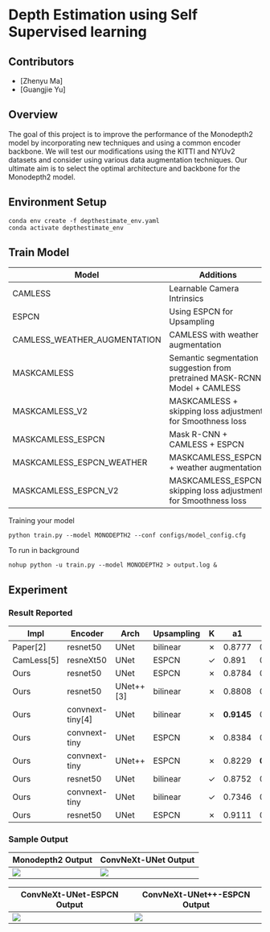 # Depth Estimation using Self Supervised learning 


<!-- ABOUT THE PROJECT -->

## Contributors

* [Zhenyu Ma]
* [Guangjie Yu]

## Overview

The goal of this project is to improve the performance of the Monodepth2 model by incorporating new techniques and using a common encoder backbone. We will test our modifications using the KITTI and NYUv2 datasets and consider using various data augmentation techniques. Our ultimate aim is to select the optimal architecture and backbone for the Monodepth2 model.


## Environment Setup
```
conda env create -f depthestimate_env.yaml
conda activate depthestimate_env
```


## Train Model

| Model                        | Additions                                                                  | Link                                                                                                              |
|------------------------------|----------------------------------------------------------------------------|-------------------------------------------------------------------------------------------------------------------|
| CAMLESS                      | Learnable Camera Intrinsics                                                | [ `link` ]( https://storage.googleapis.com/depth-estimation-weights/final_weights/CAMLESS.zip )                   |
| ESPCN                        | Using ESPCN for Upsampling                                                 | [ `link` ]( https://storage.googleapis.com/depth-estimation-weights/final_weights/ESPCN.zip )                     |
| CAMLESS_WEATHER_AUGMENTATION | CAMLESS with weather augmentation                                          | [ `link` ]( https://storage.googleapis.com/depth-estimation-weights/final_weights/CAMLESS_WEATHER_AUG.zip )       |
| MASKCAMLESS                  | Semantic segmentation suggestion from pretrained MASK-RCNN Model + CAMLESS | [ `link` ]( https://storage.googleapis.com/depth-estimation-weights/final_weights/MASKCAMLESS.zip )               |
| MASKCAMLESS_V2               | MASKCAMLESS + skipping loss adjustment for Smoothness loss                 | [ `link` ]( https://storage.googleapis.com/depth-estimation-weights/final_weights/MASKCAMLESS_V2.zip )            |
| MASKCAMLESS_ESPCN            | Mask R-CNN + CAMLESS + ESPCN                                               | [`link`](https://storage.googleapis.com/depth-estimation-weights/final_weights/MASKCAMLESS_ESPCN.zip)             |
| MASKCAMLESS_ESPCN_WEATHER    | MASKCAMLESS_ESPCN + weather augmentation                                   | [ `link` ]( https://storage.googleapis.com/depth-estimation-weights/final_weights/MASKCAMLESS_ESPCN_WEATHER.zip ) |
| MASKCAMLESS_ESPCN_V2         | MASKCAMLESS_ESPCN+ skipping loss adjustment for Smoothness loss            | [ `link` ]( https://storage.googleapis.com/depth-estimation-weights/final_weights/MASKCAMLESS_ESPCN_V2.zip )      |


Training your model
```
python train.py --model MONODEPTH2 --conf configs/model_config.cfg 
```

To run in background

```
nohup python -u train.py --model MONODEPTH2 > output.log &
```

## Experiment

### Result Reported


| Impl | Encoder | Arch | Upsampling | K | a1 | a2 | a3 | abs_rel | log_rms | rms | sq_rel |
|---------------|--------------|-----------------|--------|--------|--------|---------|---------|-------|--------|--------|--------|
| Paper[2] | resnet50 | UNet | bilinear | &#x2717; | 0.8777 | 0.959 | 0.981 | 0.115  | 0.193 | 4.863 | 0.903 |
| CamLess[5] | resneXt50 | UNet | ESPCN | &#10003; | 0.891 | 0.964 | 0.983 | 0.106  | 0.182  | 4.482 | 0.750 |
| Ours | resnet50 | UNet | ESPCN | &#x2717; | 0.8784 | 0.9654 | 0.9867 | 0.109 | 0.1887 | 4.327 | 0.661 |
| Ours | resnet50 | UNet++[3] | bilinear | &#x2717; | 0.8808 | 0.9607 | 0.9835  | 0.1483 | 0.2372 | 6.000 | 3.709 |
| Ours | convnext-tiny[4] | UNet | bilinear | &#x2717; | **0.9145** | 0.9682 | 0.9852  | **0.09386** | 0.1776 | 3.953 | **0.5298** |
| Ours | convnext-tiny | UNet | ESPCN | &#x2717; | 0.8384 | 0.961 | 0.989  | 0.1224 | 0.1892 | **3.886** | 0.587 |
| Ours | convnext-tiny | UNet++ | ESPCN | &#x2717; | 0.8229 | **0.9751** | **0.9902**  | 0.1234 | 0.1933 | 4.07 | 0.6039 |
| Ours | resnet50 | UNet | bilinear | &#10003; | 0.8752 | 0.9575 | 0.9814  | 0.1125 | 0.1984 | 4.55 | 0.6957 |
| Ours | convnext-tiny | UNet | bilinear | &#10003; | 0.7346 | 0.8911 | 0.9491  | 0.1828 | 0.2981 | 7.515 | 1.474 |
| Ours | resnet50 | UNet | ESPCN | &#x2717; | 0.9111 | 0.9733 | 0.9878  | 0.1005 | **0.1693** | 3.978 | 0.5615 |

### Sample Output

|Monodepth2 Output          |ConvNeXt-UNet Output     |
|---------------------------|-------------------------|
|![](https://github.com/GuangjieYu1/DL_FinalProject/main/fig6.png)|![](https://github.com/GuangjieYu1/DL_FinalProject/main/WSP-2UP4_pred_convnext-unet_espcn-False.jpg)|

|ConvNeXt-UNet-ESPCN Output |ConvNeXt-UNet++-ESPCN Output |
|---------------------------|-----------------------------|
|![](https://github.com/GuangjieYu1/DL_FinalProject/main/WSP-2UP4-convnext-unet-espcn.jpeg)|![](https://github.com/mayankpoddar/GuangjieYu1/DL_FinalProject/main/WSP-2UP4-convnext-unetplusplus-espcn-modified.jpeg)|

